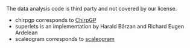 The data analysis code is third party and not covered by our license.

- chirpgp corresponds to [ChirpGP](https://github.com/spdes/chirpgp)
- superlets is an implementation by Harald Bârzan and Richard Eugen Ardelean
- scaleogram corresponds to [scaleogram](https://pypi.org/project/scaleogram/)